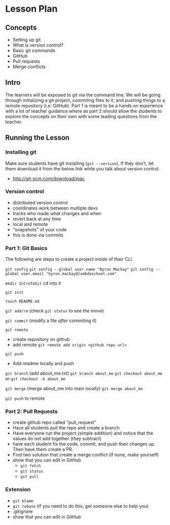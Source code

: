 # Lesson Plan

## Concepts

- Setting up git
- What is version control?
- Basic git commands
- GitHub
- Pull requests
- Merge conflicts

## Intro

The learners will be exposed to git via the command line. We will be going through initializing a git project, commiting files to it, and pushing things to a remote repository (i.e. GitHub). Part 1 is meant to be a hands on experience with a lot of teacher guidance where as part 2 should allow the students to explore the concepts on their own with some leading questions from the teacher.

## Running the Lesson

### Installing git

Make sure students have git installing (`git --version`). If they don't, let them download it from the below link while you talk about version control. 
- http://git-scm.com/download/mac

### Version control

  - distributed version control
  - coordinates work between multiple devs
  - tracks who made what changes and when
  - revert back at any time
  - local and remote
  - "snapshots" of your code
  - this is done via commits

### Part 1: Git Basics

The following are steps to create a project inside of their CLI.

`git config`
  `git config --global user.name "Byron Mackay"`
  `git config --global user.email "byron.mackay@lambdaschool.com"`

`mkdir IntroToGit`
cd into it

`git init`

`touch README.md`

`git add/rm` (check `git status` to see the move)

`git commit` (modify a file _after_ commiting it)

`git remote`
  - create repository on github
  - add remote
    `git remote add origin <github repo url>`

`git push`
  - Add readme locally and push

`git branch` (add about_me.txt)
  `git branch about_me`
  `git checkout about_me`
  or
  `git checkout -b about_me`

`git merge` (merge about_me into main locally)
  `git merge about_me`

`git push` to remote

### Part 2: Pull Requests
- create github repo called "pull_request"
- Have all students pull the repo and create a branch
- Have everyone run the project (simple addition) and notice that the values do not add together (they subtract)
- have each student fix the code, commit, and push their changes up. Then have them create a PR.
- Find two solution that create a merge conflict (if none, make yourself)
- show that you can edit in GitHub
  - `git fetch`
  - `git status`
  - `git pull`

### Extension
- `git blame`
- `git rebase` (if you need to do this, get someone else to help you)
- .gitignore
- show that you can edit in GitHub
